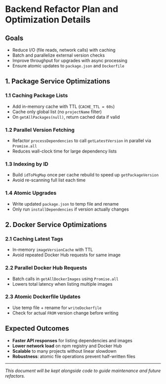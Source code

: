 # Backend Refactor Plan and Optimization Details

## Goals
- Reduce I/O (file reads, network calls) with caching
- Batch and parallelize external version checks
- Improve throughput for upgrades with async processing
- Ensure atomic updates to `package.json` and `Dockerfile`

## 1. Package Service Optimizations

### 1.1 Caching Package Lists
- Add in-memory cache with TTL (`CACHE_TTL = 60s`)
- Cache only global list (no `projectName` filter)
- On `getAllPackages(null)`, return cached data if valid

### 1.2 Parallel Version Fetching
- Refactor `processDependencies` to call `getLatestVersion` in parallel via `Promise.all`
- Reduces wall-clock time for large dependency lists

### 1.3 Indexing by ID
- Build `idToPkgMap` once per cache rebuild to speed up `getPackageVersion`
- Avoid re-scanning full list each time

### 1.4 Atomic Upgrades
- Write updated `package.json` to temp file and rename
- Only run `installDependencies` if version actually changes

## 2. Docker Service Optimizations

### 2.1 Caching Latest Tags
- In-memory `imageVersionCache` with TTL
- Avoid repeated Docker Hub requests for same image

### 2.2 Parallel Docker Hub Requests
- Batch calls in `getAllDockerImages` using `Promise.all`
- Lowers total latency when listing multiple images

### 2.3 Atomic Dockerfile Updates
- Use temp file + rename for `writeDockerfile`
- Check for actual `FROM` version change before writing

## Expected Outcomes
- **Faster API responses** for listing dependencies and images
- **Lower network load** on npm registry and Docker Hub
- **Scalable** to many projects without linear slowdown
- **Robustness**: atomic file operations prevent half-written files

---
*This document will be kept alongside code to guide maintenance and future refactors.*
